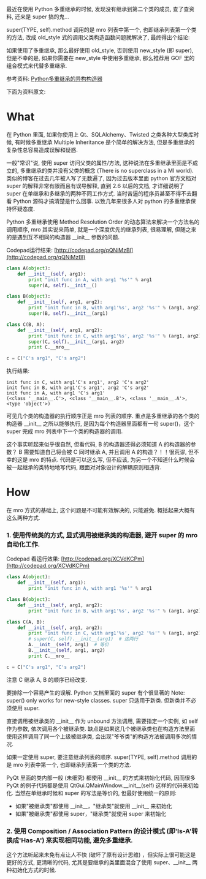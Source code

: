 最近在使用 Python 多重继承的时候, 发现没有继承到第二个类的成员, 查了查资料, 还来是 super 搞的鬼...

super(TYPE, self).method 调用的是 mro 列表中第一个, 也即继承列表第一个类的方法, 改成 old\_style 式的调用父类构造函数问题就解决了, 最终得出个结论:

如果使用了多重继承, 那么最好使用 old\_style, 否则使用 new\_style (即 super), 但是不幸的是, 如果你需要在 new\_style 中使用多重继承, 那么推荐用 GOF 里的组合模式来代替多重继承.

参考资料: [Python多重继承的异构构造器](http://blog.ptsang.net/constructors_with_different_arguments_in_python_multiinheri_class)

下面为资料原文:

# What
在 Python 里面, 如果你使用上 Qt、SQLAlchemy、Twisted 之类各种大型类库时候, 有时候多重继承 Multiple Inheritance 是个简单的解决方法, 但是多重继承的复杂性总容易造成误解和疑惑.

一般"常识"说, 使用 super 访问父类的属性/方法, 这种说法在多重继承里面是不成立的, 多重继承的类并没有父类的概念 (There is no superclass in a MI world). 类似的博客在过去几年被人写了无数遍了, 因为过去版本里面 python 官方文档对 super 的解释非常有限而且有误导解释, 直到 2.6 以后的文档, 才详细说明了 super 在单继承和多继承的两种不同工作方式. 当时苦逼的程序员甚至不得不去翻看 Python 源码才搞清楚是什么回事. 以致几年来很多人对 python 的多重继承保持怀疑态度.

Python 多重继承使用 Method Resolution Order 的动态算法来解决一个方法名的调用顺序, mro 其实说来简单, 就是一个深度优先的继承列表, 很易理解, 但随之来的是遇到互不相同的构造器 \_\_init\_\_ 参数的问题.

Codepad运行结果: [http://codepad.org/qQNiMzBl](http://codepad.org/qQNiMzBl)

```python
class A(object):
    def __init__(self, arg1):
        print "init func in A, with arg1 '%s'" % arg1
        super(A, self).__init__()

class B(object):
    def __init__(self, arg1, arg2):
        print "init func in B, with arg1'%s', arg2 '%s'" % (arg1, arg2)
        super(B, self).__init__(arg1)

class C(B, A):
    def __init__(self, arg1, arg2):
        print "init func in C, with arg1'%s', arg2 '%s'" % (arg1, arg2)
        super(C, self).__init__(arg1, arg2)
        print C.__mro__

c = C("C's arg1", "C's arg2")
```

执行结果:

```
init func in C, with arg1'C's arg1', arg2 'C's arg2'
init func in B, with arg1'C's arg1', arg2 'C's arg2'
init func in A, with arg1 'C's arg1'
(<class '__main__.C'>, <class '__main__.B'>, <class '__main__.A'>, <type 'object'>)
```

可见几个类的构造器的执行顺序正是 mro 列表的顺序. 重点是多重继承的各个类的构造器 \_\_init\_\_ 之所以能够执行, 是因为每个构造器里面都有一句 super()，这个 super 完成 mro 列表中下一个类的构造器的调用.

这个事实听起来似乎很自然, 但看代码, B 的构造器还得必须知道 A 的构造器的参数？ B 需要知道自己将会被 C 同时继承 A, 并且调用 A 的构造？！！很荒谬, 但不幸的这是 mro 的特点. 代码是可以这么写, 但不应该, 为另一个不知道什么时候会被一起继承的类特地地写代码, 跟面对对象设计的解耦原则相违背.

# How

在 mro 方式的基础上, 这个问题是不可能有效解决的, 只能避免. 概括起来大概有这么两种方式.

### 1. 使用传统类的方式, 显式调用被继承类的构造器, 避开 super 的 mro 自动化工作.

Codepad 看运行效果: [http://codepad.org/XCVdKCPm](http://codepad.org/XCVdKCPm)

```python
class A(object):
    def __init__(self, arg1):
        print "init func in A, with arg1 '%s'" % arg1

class B(object):
    def __init__(self, arg1, arg2):
        print "init func in B, with arg1'%s', arg2 '%s'" % (arg1, arg2)

class C(A, B):
    def __init__(self, arg1, arg2):
        print "init func in C, with arg1'%s', arg2 '%s'" % (arg1, arg2)
        # super(C, self).__init__(arg1)  # 这两行
        A.__init__(self, arg1)  # 等价
        B.__init__(self, arg1, arg2)
        print C.__mro__

c = C("C's arg1", "C's arg2")
```

注意 C 继承 A, B 的顺序已经改变.

要排除一个容易产生的误解. Python 文档里面的 super 有个很显著的 Note: super() only works for new-style classes. super 只适用于新类. 但新类并不必须使用 super.

直接调用被继承类的 \_\_init\_\_ 作为 unbound 方法调用, 需要指定一个实例, 如 self 作为参数, 依次调用各个被继承类. 缺点是如果这几个被继承类也在构造方法里面使用这样调用了同一个上级被继承类, 会出现"爷爷类"的构造方法被调用多次的情况.

如果一定使用 super, 要注意继承列表的顺序. super(TYPE, self).method 调用的是 mro 列表中第一个, 也即继承列表第一个类的方法.

PyQt 里面的类内部一般 (未细究) 都使用 \_\_init\_\_ 的方式来初始化代码, 因而很多 PyQt 的例子代码都是使用 QtGui.QMainWindow.\_\_init\_\_(self) 这样的代码来初始化. 当然在单继承时候和 super 的写法是等价的, 但最好使用统一的原则:

- 如果"被继承类"都使用 \_\_init\_\_，"继承类"就使用 \_\_init\_\_ 来初始化
- 如果"被继承类"都使用 super，"继承类"就使用 super 来初始化

### 2. 使用 Composition / Association Pattern 的设计模式 (即'Is-A'转换成'Has-A') 来实现相同功能, 避免多重继承.
这个方法听起来未免有点让人不快 (破坏了原有设计思维) ，但实际上很可能这是更好的方式, 更清晰的代码, 尤其是要继承的类里面混合了使用 super、\_\_init\_\_ 两种初始化方式的时候.
